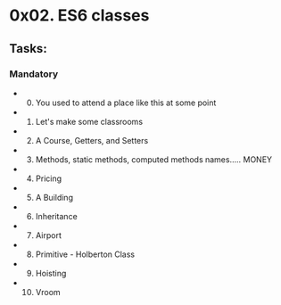 # 0x02. ES6 classes

## Tasks:
### Mandatory
- 0. You used to attend a place like this at some point
- 1. Let's make some classrooms
- 2. A Course, Getters, and Setters
- 3. Methods, static methods, computed methods names..... MONEY
- 4. Pricing
- 5. A Building
- 6. Inheritance
- 7. Airport
- 8. Primitive - Holberton Class
- 9. Hoisting
- 10. Vroom
